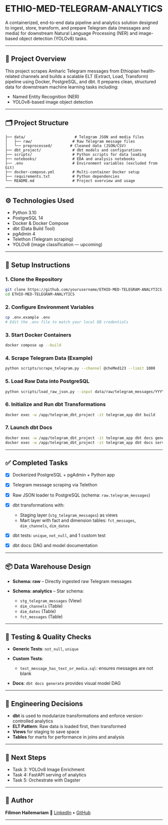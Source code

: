 # ETHIO-MED-TELEGRAM-ANALYTICS

A containerized, end-to-end data pipeline and analytics solution designed to ingest, store, transform, and prepare Telegram data (messages and media) for downstream Natural Language Processing (NER) and image-based object detection (YOLOv8) tasks.

---

## 🧠 Project Overview

This project scrapes Amharic Telegram messages from Ethiopian health-related channels and builds a scalable ELT (Extract, Load, Transform) pipeline using Docker, PostgreSQL, and dbt. It prepares clean, structured data for downstream machine learning tasks including:

* Named Entity Recognition (NER)
* YOLOv8-based image object detection

---

## 🗂️ Project Structure

```
├── data/                      # Telegram JSON and media files
│   ├── raw/                  # Raw Telegram message files
│   └── preprocessed/        # Cleaned data (JSON/CSV)
├── dbt_project/              # dbt models and configurations
├── scripts/                  # Python scripts for data loading
├── notebooks/                # EDA and analysis notebooks
├── .env                      # Environment variables (excluded from Git)
├── docker-compose.yml        # Multi-container Docker setup
├── requirements.txt          # Python dependencies
└── README.md                 # Project overview and usage
```

---

## ⚙️ Technologies Used

* Python 3.10
* PostgreSQL 14
* Docker & Docker Compose
* dbt (Data Build Tool)
* pgAdmin 4
* Telethon (Telegram scraping)
* YOLOv8 (image classification — upcoming)

---

## 🚀 Setup Instructions

### 1. Clone the Repository

```bash
git clone https://github.com/yourusername/ETHIO-MED-TELEGRAM-ANALYTICS.git
cd ETHIO-MED-TELEGRAM-ANALYTICS
```

### 2. Configure Environment Variables

```bash
cp .env.example .env
# Edit the .env file to match your local DB credentials
```

### 3. Start Docker Containers

```bash
docker compose up --build
```

### 4. Scrape Telegram Data (Example)

```bash
python scripts/scrape_telegram.py --channel @cheMed123 --limit 1000
```

### 5. Load Raw Data into PostgreSQL

```bash
python scripts/load_raw_json.py --input data/raw/telegram_messages/YYYY-MM-DD/
```

### 6. Initialize and Run dbt Transformations

```bash
docker exec -w /app/telegram_dbt_project -it telegram_app dbt build
```

### 7. Launch dbt Docs

```bash
docker exec -w /app/telegram_dbt_project -it telegram_app dbt docs generate
docker exec -w /app/telegram_dbt_project -it telegram_app dbt docs serve
```

---

## ✅ Completed Tasks

* [x] Dockerized PostgreSQL + pgAdmin + Python app
* [x] Telegram message scraping via Telethon
* [x] Raw JSON loader to PostgreSQL (schema: `raw.telegram_messages`)
* [x] dbt transformations with:

  * Staging layer (`stg_telegram_messages`) as views
  * Mart layer with fact and dimension tables: `fct_messages`, `dim_channels`, `dim_dates`
* [x] dbt tests: `unique`, `not_null`, and 1 custom test
* [x] dbt docs: DAG and model documentation

---

## 📦 Data Warehouse Design

* **Schema: raw** – Directly ingested raw Telegram messages
* **Schema: analytics** – Star schema:

  * `stg_telegram_messages` (View)
  * `dim_channels` (Table)
  * `dim_dates` (Table)
  * `fct_messages` (Table)

---

## 🧪 Testing & Quality Checks

* **Generic Tests**: `not_null`, `unique`
* **Custom Tests**:

  * `test_message_has_text_or_media.sql`: ensures messages are not blank
* **Docs**: `dbt docs generate` provides visual model DAG

---

## 🧠 Engineering Decisions

* **dbt** is used to modularize transformations and enforce version-controlled analytics
* **ELT Pattern**: Raw data is loaded first, then transformed
* **Views** for staging to save space
* **Tables** for marts for performance in joins and analysis

---

## 📌 Next Steps

* Task 3: YOLOv8 Image Enrichment
* Task 4: FastAPI serving of analytics
* Task 5: Orchestrate with Dagster

---

## 👤 Author

**Filimon Hailemariam**
📧 [LinkedIn](https://linkedin.com/in/filimon-hailemariam) • [GitHub](https://github.com/filimon-hailemariam)

---
